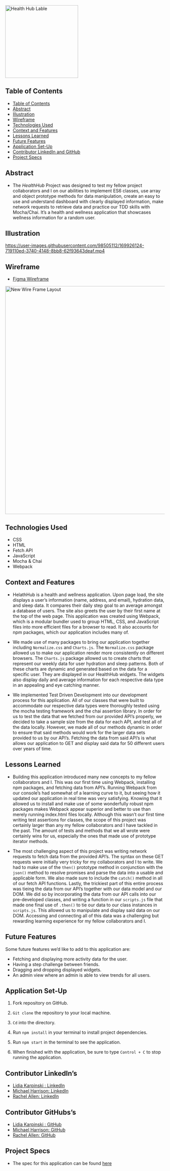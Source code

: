 <img width="230" alt="Health Hub Lable" src="https://user-images.githubusercontent.com/95496577/169706412-03739a11-373c-439f-998f-174dde44173f.png"> 

## Table of Contents

- [Table of Contents](#table-of-contents)
- [Abstract](#abstract)
- [Illustration](#illustration)
- [Wireframe](#wireframe)
- [Technologies Used](#technologies-used)
- [Context and Features](#context-and-features)
- [Lessons Learned](#lessons-learned)
- [Future Features](#future-features)
- [Application Set-Up](#application-set-up)
- [Contributor LinkedIn and GitHub](#contributor-linkedin-and-github)
- [Project Specs](#project-specs)

## Abstract

- The _HealthHub_ Project was designed to test my fellow project collaborators and I on our abilities to implement ES6 classes, use array and object prototype methods for data manipulation, create an easy to use and understand dashboard with clearly displayed information, make network requests to retrieve data and practice our TDD skills with Mocha/Chai. It’s a health and wellness application that showcases wellness information for a random user. 

## Illustration


https://user-images.githubusercontent.com/98505112/169926124-719110ed-3740-4148-8bb8-62f93643deaf.mp4


## Wireframe

- [Figma Wireframe](https://www.figma.com/file/MAcq55QYBdenQxU3mBVcVz/FitLit-Wireframe?node-id=0%3A1) 

<img width="721" alt="New Wire Frame Layout" src="https://user-images.githubusercontent.com/95496577/169707014-ea0f4135-dca2-4ea0-8bbe-2e4e7047f150.png">

## Technologies Used

- CSS
- HTML
- Fetch API
- JavaScript
- Mocha & Chai
- Webpack

## Context and Features

- HelathHub is a health and wellness application. Upon page load, the site displays a user’s information (name, address, and email), hydration data, and sleep data. It compares their daily step goal to an average amongst a database of users. The site also greets the user by their first name at the top of the web page. This application was created using Webpack, which is a modular bundler used to group HTML, CSS, and JavaScript files into more efficient files for a browser to read. It also accounts for npm packages, which our application includes many of. 

- We made use of many packages to bring our application together including `Normalize.css` and `Charts.js`. The `Normalize.css` package allowed us to make our application render more consistently on different browsers. The `Charts.js` package allowed us to create charts that represent our weekly data for user hydration and sleep patterns. Both of these charts are dynamic and generated based on the data for a specific user. They are displayed in our HealthHub widgets. The widgets also display daily and average information for each respective data type in an appealing and eye catching manner.  

- We implemented Test Driven Development into our development process for this application. All of our classes that were built to accommodate our respective data types were thoroughly tested using the mocha testing framework and the chai assertion library. In order for us to test the data that we fetched from our provided API’s properly, we decided to take a sample size from the data for each API, and test all of the data locally. However, we made all of our methods dynamic in order to ensure that said methods would work for the larger data sets provided to us by our API’s. Fetching the data from said API’s is what allows our application to GET and display said data for 50 different users over years of time. 

## Lessons Learned

- Building this application introduced many new concepts to my fellow collaborators and I. This was our first time using Webpack, installing npm packages, and fetching data from API’s. Running Webpack from our console’s had somewhat of a learning curve to it, but seeing how it updated our application in real time was very satisfying. Knowing that it allowed us to install and make use of some wonderfully robust npm packages makes Webpack appear superior and better to use than merely running index.html files locally. Although this wasn’t our first time writing test assertions for classes, the scope of this project was certainly larger than any my fellow collaborators and I have tackled in the past. The amount of tests and methods that we all wrote were certainly wins for us, especially the ones that made use of  prototype iterator methods. 

- The most challenging aspect of this project was writing network requests to fetch data from the provided API’s. The syntax on these GET requests were initially very tricky for my collaborators and I to write. We had to make use of the `then()` prototype method in conjunction with the `json()` method to resolve promises and parse the data into a usable and applicable form. We also made sure to include the `catch()` method in all of our fetch API functions. Lastly, the trickiest part of this entire process was tieing the data from our API’s together with our data model and our DOM. We did so by incorporating the data from our API calls into our pre-developed classes, and writing a function in our `scripts.js` file that made one final use of `.then()` to tie our data to our class instances in `scripts.js`. This allowed us to manipulate and display said data on our DOM. Accessing and connecting all of this data was a challenging but rewarding learning experience for my fellow collaborators and I.   

## Future Features

Some future features we’d like to add to this application are:

- Fetching and displaying more activity data for the user. 
- Having a step challenge between friends.
- Dragging and dropping displayed widgets.
- An admin view where an admin is able to view trends for all users. 

## Application Set-Up

1. Fork repository on GitHub.

2. `Git clone` the repository to your local machine.

3. `Cd` into the directory.

4. Run `npm install` in your terminal to install project dependencies.

5. Run `npm start` in the terminal to see the application. 

6. When finished with the application, be sure to type `Control + C` to stop running the application. 

## Contributor LinkedIn’s

- [Lidia Karpinski : LinkedIn](https://www.linkedin.com/in/lidia-karpinski/)  
- [Michael Harrison: LinkedIn](https://www.linkedin.com/in/michael-harrison-b476a498/)   
- [Rachel Allen: LinkedIn](https://www.linkedin.com/in/rachel-lynn-allen/)  
 
## Contributor GitHubs’s

- [Lidia Karpinski : GitHub](https://github.com/lkarpins) 
- [Michael Harrison: GitHub](https://github.com/mikeharrison57) 
- [Rachel Allen: GitHub](https://github.com/Rallen13) 

## Project Specs

- The spec for this application can be found [here](https://frontend.turing.edu/projects/Fitlit-part-one.html)     
